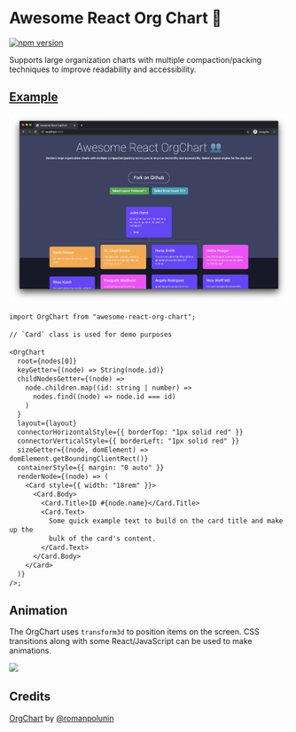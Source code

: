 # Awesome React Org Chart 👥

[![npm version](https://badge.fury.io/js/awesome-react-org-chart.svg)](https://badge.fury.io/js/awesome-react-org-chart)

Supports large organization charts with multiple compaction/packing techniques to improve readability and accessibility.

## [Example](https://mathew-kurian.github.io/awesome-react-org-chart/)

![](./screenshot.png)

```tsx
import OrgChart from "awesome-react-org-chart";

// `Card` class is used for demo purposes

<OrgChart
  root={nodes[0]}
  keyGetter={(node) => String(node.id)}
  childNodesGetter={(node) =>
    node.children.map((id: string | number) =>
      nodes.find((node) => node.id === id)
    )
  }
  layout={layout}
  connectorHorizontalStyle={{ borderTop: "1px solid red" }}
  connectorVerticalStyle={{ borderLeft: "1px solid red" }}
  sizeGetter={(node, domElement) => domElement.getBoundingClientRect()}
  containerStyle={{ margin: "0 auto" }}
  renderNode={(node) => (
    <Card style={{ width: "18rem" }}>
      <Card.Body>
        <Card.Title>ID #{node.name}</Card.Title>
        <Card.Text>
          Some quick example text to build on the card title and make up the
          bulk of the card's content.
        </Card.Text>
      </Card.Body>
    </Card>
  )}
/>;
```

## Animation

The OrgChart uses `transform3d` to position items on the screen. CSS transitions along with some React/JavaScript can be used to make animations.

![](./animation.gif)

## Credits

[OrgChart](https://github.com/romanpolunin/OrgChart) by [@romanpolunin](https://github.com/romanpolunin)
